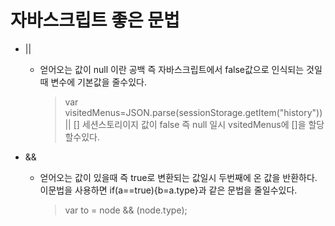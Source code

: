 # 자바스크립트 좋은 문법

* ||
  + 얻어오는 값이 null 이란 공백 즉 자바스크립트에서 false값으로 인식되는 것일때 변수에 기본값을 줄수있다.

    > var visitedMenus=JSON.parse(sessionStorage.getItem("history")) || []
    > 세션스토리이지 값이 false 즉 null 일시 vsitedMenus에 []을 할당할수있다.


* &&
  + 얻어오는 값이 있을때 즉 true로 변환되는 값일시 두번째에 온 값을 반환하다. 이문법을 사용하면 if(a==true){b=a.type}과 같은 문법을 줄일수있다.

    > var to = node && (node.type);
